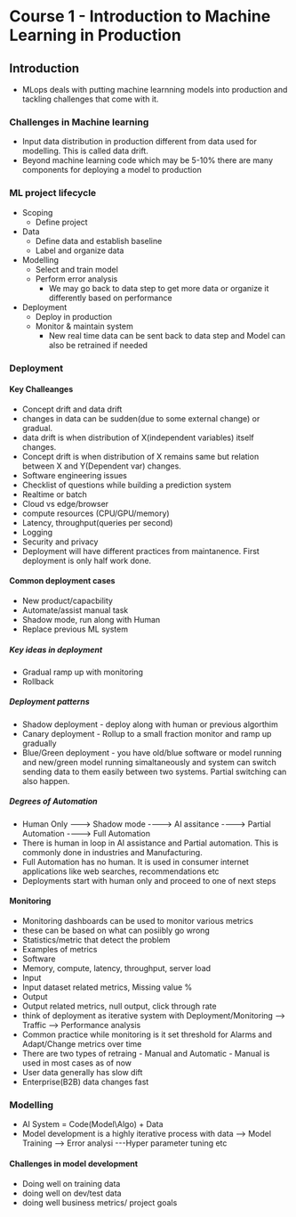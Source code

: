 # Course 1 - Introduction to Machine Learning in Production

## Introduction

* MLops deals with putting machine learnning models into production and tackling challenges that come with it.

### Challenges in Machine learning
* Input data distribution in production different from data used for modelling. This is called data drift.
* Beyond machine learning code which may be 5-10% there are many components for deploying a model to production

### ML project lifecycle
* Scoping
  * Define project
* Data
  * Define data and establish baseline
  * Label and organize data
* Modelling 
  * Select and train model
  * Perform error analysis
    * We may go back to data step to get more data or organize it differently based on performance
* Deployment
  * Deploy in production
  * Monitor & maintain system
    * New real time data can be sent back to data step and Model can also be retrained if needed
 
### Deployment

#### Key Challeanges
* Concept drift and data drift
 * changes in data can be sudden(due to some external change) or gradual.
 * data drift is when distribution of X(independent variables) itself changes.
 * Concept drift is when distribution of X remains same but relation between X and Y(Dependent var) changes.
* Software engineering issues
 * Checklist of questions while building a prediction system
  * Realtime or batch
  * Cloud vs edge/browser
  * compute resources (CPU/GPU/memory)
  * Latency, throughput(queries per second)
  * Logging
  * Security and privacy
 * Deployment will have different practices from maintanence. First deployment is only half work done. 
 
#### Common deployment cases
* New product/capacbility
* Automate/assist manual task
 * Shadow mode, run along with Human
* Replace previous ML system

##### Key ideas in deployment
* Gradual ramp up with monitoring
* Rollback

##### Deployment patterns
* Shadow deployment - deploy along with human or previous algorthim
* Canary deployment - Rollup to a small fraction monitor and ramp up gradually
* Blue/Green deployment - you have old/blue software or model running and new/green model running simaltaneously and system can switch sending data to them easily between two systems. Partial switching can also happen.

##### Degrees of Automation
* Human Only ---> Shadow mode ----> AI assitance ----> Partial Automation ----> Full Automation
* There is human in loop in AI assistance and Partial automation. This is commonly done in industries and Manufacturing.
* Full Automation has no human. It is used in consumer internet applications like web searches, recommendations etc
* Deployments start with human only and proceed to one of next steps

#### Monitoring
* Monitoring dashboards can be used to monitor various metrics
 * these can be based on what can posiibly go wrong
 * Statistics/metric that detect the problem
* Examples of metrics
 * Software
  * Memory, compute, latency, throughput, server load
 * Input
  * Input dataset related metrics, Missing value %
 * Output
  * Output related metrics, null output, click through rate
* think of deployment as iterative system with Deployment/Monitoring --> Traffic --> Performance analysis
* Common practice while monitoring is it set threshold for Alarms and Adapt/Change metrics over time
* There are two types of retraing - Manual and Automatic - Manual is used in most cases as of now
* User data generally has slow dift
* Enterprise(B2B) data changes fast

### Modelling
* AI System = Code(Model\Algo) + Data
* Model development is a highly iterative process with data --> Model Training --> Error analysi ---Hyper parameter tuning etc

#### Challenges in model development
* Doing well on training data
* doing well on dev/test data
* doing well business metrics/ project goals

